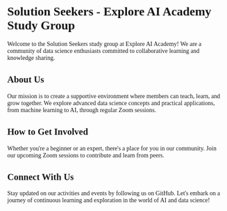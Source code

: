 <div style="font-family: Times New Roman, serif">

<h1>Solution Seekers - Explore AI Academy Study Group</h1>  

Welcome to the Solution Seekers study group at Explore AI Academy! We are a community of data science enthusiasts committed to collaborative learning and knowledge sharing.

## **About Us**
Our mission is to create a supportive environment where members can teach, learn, and grow together. We explore advanced data science concepts and practical applications, from machine learning to AI, through regular Zoom sessions.

## **How to Get Involved**
Whether you're a beginner or an expert, there's a place for you in our community. Join our upcoming Zoom sessions to contribute and learn from peers.

## **Connect With Us**
Stay updated on our activities and events by following us on GitHub. Let's embark on a journey of continuous learning and exploration in the world of AI and data science!

</div>
